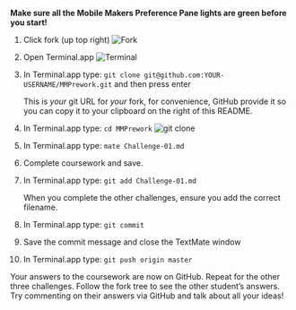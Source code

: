 **Make sure all the Mobile Makers Preference Pane lights are green before you
start!**

1. Click fork (up top right)
  ![Fork](http://methylblue.com/MM/fork.png)

2. Open Terminal.app
   ![Terminal](http://methylblue.com/MM/terminal.png)

3. In Terminal.app type: `git clone git@github.com:YOUR-USERNAME/MMPrework.git`
   and then press enter
 
   This is *your* git URL for *your* fork, for convenience, GitHub provide it
   so you can copy it to your clipboard on the right of this README.

4. In Terminal.app type: `cd MMPrework`
   ![git clone](http://methylblue.com/MM/gitclone.png)

5. In Terminal.app type: `mate Challenge-01.md`

6. Complete coursework and save.

7. In Terminal.app type: `git add Challenge-01.md`

   When you complete the other challenges, ensure you add the correct filename.

8. In Terminal.app type: `git commit`

9. Save the commit message and close the TextMate window

10. In Terminal.app type: `git push origin master`

Your answers to the coursework are now on GitHub. Repeat for the other three
challenges. Follow the fork tree to see the other student’s answers. Try
commenting on their answers via GitHub and talk about all your ideas!
